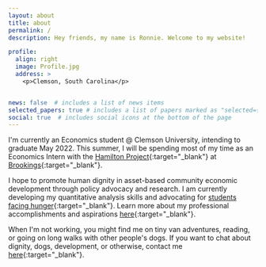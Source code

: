 ```yaml
---
layout: about
title: about
permalink: /
description: Hey friends, my name is Ronnie. Welcome to my website!

profile:
  align: right
  image: Profile.jpg
  address: >
    <p>Clemson, South Carolina</p>


news: false  # includes a list of news items
selected_papers: true # includes a list of papers marked as "selected={true}"
social: true  # includes social icons at the bottom of the page
---
```


 I'm currently an Economics student @ Clemson University, intending to graduate May 2022. This summer, I will be spending most of my time as an Economics Intern with the [Hamilton Project](https://www.hamiltonproject.org/){:target="\_blank"} at [Brookings](https://www.brookings.edu/){:target="\_blank"}.

 I hope to promote human dignity in asset-based community economic development through policy advocacy and research. I am currently developing my quantitative analysis skills and advocating for [students facing hunger](https://www.instagram.com/custoriesofhunger/){:target="\_blank"}. Learn more about my professional accomplishments and aspirations [here](https://www.linkedin.com/in/ronnie-clevenstine-47021b176/){:target="\_blank"}.

When I'm not working, you might find me on tiny van adventures, reading, or going on long walks with other people's dogs. If you want to chat about dignity, dogs, development, or otherwise, contact me [here](mailto:vcleven@clemson.edu){:target="\_blank"}.
